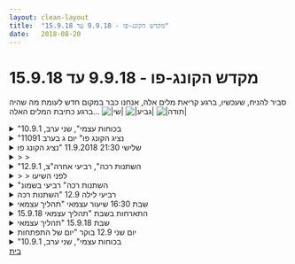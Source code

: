 ```yaml
---
layout: clean-layout
title:  "מקדש הקונג-פו - 9.9.18 עד 15.9.18"
date:   2018-08-20
---
```

# מקדש הקונג-פו - 9.9.18 עד 15.9.18 
סביר להניח, שעכשיו, ברגע קריאת מלים אלה, אנחנו כבר במקום חדש לעומת מה שהיה ברגע כתיבת המלים האלה... <img src="http://www.timg.co.il/tapuzForum/images/Emo77.gif" alt="|שי|"> <img src="http://www.timg.co.il/tapuzForum/images/Emo106.gif" alt="|גביע|"> <img src="http://www.timg.co.il/tapuzForum/images/Emo51.gif" alt="|תודה|">

<details>
                    <summary>"בכוחות עצמי", שני ערב, 10.9.1</summary>
                    אהבתי את נוכחותו של ריב לפני ובתחילת השיעור.<br> <br> אחר כך כשבן שאל אותי למה אני לא משתמש ברובד המנוחה, זה הזכיר לי את זה ועזר לי להיכנס אליו. מהרגע הזה כבר הרגשתי שאני די מעוגן בשיעור, ושהוא יכול להימשך ככה וזה יהיה מספק.<br> <br> אחר כך קיבלתי הנחיה שאתן להשראה להוביל אותי בשיעור, בלי לחשוב על זה, כמו שיוצרים יצירת אמנות. זה היה ממש טוב. וחדשני בשבילי. זה הזכיר לי את איך ששיר נכתב דרכי, לעיתים, כשהמחשבה לא מהווה את החלק המרכזי ביצירה, אלא משהו עמוק יותר ממנה. היו רגעים במהלך התרגיל הזה שבהם המחשבה ניסתה לקחת פיקוד, אבל די מהר נזכרתי שהיא לא המפקדת, אלא ההשראה, וזה היה משחרר, ולקח אותי לכיוונים חדשים ומדוייקים יותר. <br> <br> לבסוף שוחחתי עם מיכל וחשתי בטוב, חופשי, ובכיף.
                  </details><details>
                    <summary>"נציג הקונג פו" יום ג בערב 11091</summary>
                    תחילת שיעור 2040<br> קיבלתי הנחיה לאסוף את חגי ודרור ולעלות לגג גן העיר ולהעביר לשלושתנו שם תרגול <br> בדרך לשם - התבוננות בכפות הרגליים ובמשקל על כפות הרגלים , במקביל התמקדות בשמיעה .<br> הגעה לגג גן העיר <br> חימום קונג פו מסורתי <br> ביצוע בעיטות <br> בלימות - 10 בלימות בזוג + 1 . הנחיה להיות רכים , להתבונן ביד שאינה בולמת, לשים לב להיכן אנחנו מסתכלים <br> ביצוע בלימת קוף ולאחריה טכניקה (ב-3 כשבכל פעם 2 עושים לסירוגין). כנל עם בלימת נחש , כנל עם בלימת ענן - מיקוד שאת בלימת הענן לא מבצעים ביד ישרה אלא מעט כפופה .<br> בן מנחה שאני ודרור נערוך קרב אגרוף . הקרב עד מגע ראשון כשיש מגע ראשון עוצרים . הנחיה אליי להיות מדוייק ולפגוע בעוצמה נמוכה יותר. <br> מפסיקים את האגרוף בכל פעם שמישהו מבקש לעשות מתיחות , אותו האחד שביקש מתיחות יכול לבקש את המשך העבודה. <br> בן מפיסק את הקרב&nbsp;&nbsp;ומנחה שנעשה מתיחות <br> הנחיה אליי להתמקד ב &quot;מה אורי רוצה ?&quot;<br> תרגול של חגי דרור ושלי בתופסת&nbsp;&nbsp;- התופס עוצם עינים&nbsp;&nbsp;. נמצאים בחצי מעגל . כשהתופס חוצה את הקוטר ש לחצי המעגל ונוגע ברצפה מחוץ לו הפרטנרים נותנים סימן (למשל קוראים בשמם ) . <br> <br> סיום השיעור בשעה 2220 <br>
                  </details><details>
                    <summary>שלישי 21:30 11.9.2018 "נציג הקונג פו</summary>
                    הגעתי לנק. המפגש והתחלתי לתרגל בסביבות 20:36. בסביבות 21:00 <br> אורי המשיך להעביר לי ולדרור את השיעור הרשמי. עשינו חימום, בעיטות, <br> טכניקות עם דגשים שונים והיה לי נחמד וזורם מאד בתוכי.<br> <br> <br> מה שגרם לזרימה המוגברת היה זה שבהתחלה כשהתחלנו את החימום <br> הרגשתי בתוכי זרם מלחיץ שמשתלט עליי ולא מאפשר לי חופש. ניסיתי <br> לעבוד עם זה יחד עם ההנחיות&nbsp;&nbsp;ומשלא הצלחתי כל כך הרגשתי לומר שאני <br> הולך הצידה ל3 דקות וחוזר.<br> <br> מה שהבנתי ב3 דקות היה משמעותי: <br> <br> כדי לעבור טרנספורמציה בקלות אני צריך:<br> <br> קודם כל לקבל לגמרי את הזרם הבלתי נעים הזה. <br> להתייחס אליו כאילו אני בחרתי בו, וברגע הזה. אינני דוחה דבר.<br>  <br> שלב ב:<br> <br> בהיעדר מי שיאבק בזרם זה, אני משוחרר להתבונן עליו. להרגיש אותו, אותי.<br> <br> <br> זו נקודה שחשוב להבין. חייבים לעבור דרך שלב א&#39; קודם לפני הכל משום שכל עוד משהו <br> בי לא מקבל יש מעין זרימה, לינק, קשר פנימי ביני לבין הדבר שאני מנסה להיות מעבר לו,<br> אז אני לא יכול לעשות את הסוויפט התודעתי.<br> <br> כל עוד משהו בי נלחם בתודעה הנוכחית זה כמו לקפוץ לבריכה ולהחזיק בחבל שמשאיר אותך באמצע הדרך, ביד השניה.<br> <br> שלב ג&#39;: עכשיו כשאני משוחרר מזה, אני יכול להרגיש את מה שמאחורי הרעש: <br> <br> את המקום שבו זה מתקיים, המרחב שהוא אני. הראיה עצמה. אפשר לשים לב <br> שזה מתרחש בתוך שקט. ואפשר גם להרחיב את &quot;תודעת השקט&quot; לעוד דברים, לגוף, לסביבה וכו&#39;. <br> אפשר להגביר את הנוכחות בשלב הזה על ידי שימת לב למה שאמיתי,<br> למה שנמצא ברגע הזה (ואינו וירטואלי כמו דעות ומחשבות, יחסית) <br> כגון: הגוף, הנשימה, שימת לב לחשיבה, החוויה וכו&#39;.<br> <br> <br> לאחר מכן תרגול מבן אליי: להרגיש את המיוחדות שבי ושבכל האנשים האחרים ביקום, בלי שיצטרכו לעשות דבר.<br> היה בי הרבה רעש פנימי, שוב, ולא הצלחתי אפילו כמעט להתחיל לעשות את התרגיל. <br> הוחלף התרגיל ל: לנוח בתוך הרעש. אני שקט. אני נח בתוך עולם של רעש. התבוננתי על זה,<br>  זה היה לי טוב. נוצר מרחב בתוכי שיכול לראות את זה, להיות נפרד מזה (ולהרגיש את זה טוב יותר) <br> האנרגיות הגואות, הדיבור הפנימי, הטון שלו וכו&#39;.<br> עזר לי להתבונן על בן בעיניים, מבט בעיניים מול אנשים אחרים יוצר אצלי נוכחות מוגברת. <br> אני משתמש בזה הרבה יותר לאחרונה.<br> <br> שימת לב לאפשרות, שהשיעור הוא רק פיסה מתוך ים של אפשרויות התפתחויות קונג פו.<br> יש לנו מרחב ביום יום שאפשר לתרגל בו קונג פו. שמתי לב שאני גם עושה את זה ומברך את עצמי על כך.<br> <br> הסתיים בסביבות 22:20<br>
                  </details><details>
                    <summary>> > </summary>
                    <br><br><table width='70%' cellpadding='0' cellspacing='0' bgcolor='#C6C7C6'><tr><td height='1'></td></tr></table><br><img border=0 src=../tapuzforum/images/Emo42.gif><br><br><b>יש בי אהבה והיא תנצח.</b><br><br><br><a rel=nofollow href=http://blog.tapuz.co.il/pathoftheone target=_blank style=color:black>http://blog.tapuz.co.il/pathoftheone</a>            <br><br>
                  </details><details>
                    <summary>"השתנות רכה", רביעי אחרה"צ, 12.9.1</summary>
                    יצאתי מהשיעור במעין תחושה של הכלה של מה שעובר בתוכי. זאת הייתה תחושה מיוחדת עבורי. אותם דברים רגילים הציקו לי, אבל התגובה אליהם הייתה שונה. קלילה יותר. <br> זה מתקשר לי למשהו מהשיעור על שתי דמויות פנימיות, אחת סובלת ואחת שסובלת ממנה (משהו כזה). אז אחרי השיעור (וכנראה גם בזמן השיעור) הדמות שסובלת ממנה פתאום נרגעה. <br> הרגשתי מעין &quot;סנטר&quot; כזה בתוכי שהתגלה. שלא מושפע מדבר. זה היה מאוד נעים.<br> <br> בשיעור אליעוז הנחה אותי 18 דקות. זה הרגיש טוב לעבוד איתו על הפורמה הראשונה. ובכלל. <br> <br> אחר כך בן נתן הנחיות שלא הצלחתי לבצע. משהו בי סרב. היו אלה הנחיות פיזיות. כרגע אני זוכר אחת מהן שהייתה לעבוד על ההליכה הראשונה. מה היה המצב הפנימי שלי באותו זמן שלא איפשר לי לבצע את ההנחיה? שאלה. אני זוכר מחשבות מציקות שהיו חלק מהחוויה. נדמה לי שאולי אם הייתי איכשהו עובר דרך השכבה הזאת של המחשבות האלה, הייתי רוצה לבצע את ההנחיה. אבל זה כאילו נתקעתי שם בשכבה הזאת.<br> <br> עוד לפני כל זה, בתחילת השיעור ממש, בן הנחה אותי ואת אליעוז לאיזושהי עבודה פנימית ששילבה גם נשימה מודעת ותנועה של קימה מישיבה ואחר כך חזרה לישיבה. בעיניים עצומות. זה היה קצת כמו שער לשיעור בשבילי.<br> <br> עוברים לשבת בחצי עיגול אחר. מספרים בדיחות. הבדיחה היחידה (כעת כבר לא היחידה) שאני זוכר. למה דווקא אותה? נהנתי להתבטא בחופשיות לגבי איך אני מרגיש עם התרגיל הזה. נהנתי לצחוק. אולי בעיקר נהנתי מהנתינת מקום לסבל.<br> <br> סבב של מה נעים לי ברגע הזה. <br> <br> אמרתי שלא בא לי לחזור לחיים הרגילים של אחרי השיעור. בן אמר משהו על זה שאפשר פשוט להוסיף למה שיש לי כרגע מה שבא לי. (כנראה שזה לא נשמע ברור איך שאני כותב את זה).<br> <br> אמרתי שיש בתוכי מישהו ממש מעצבן. בן אמר משהו על זה שיש כמו תיאטרון בובות בתוכי, של דמויות, ויש דמות ממש מעצבנת ויש עוד דמות שממש מתעצבנת. נגיד הדמות הממש מעצבנת עושה לי פרצופים איומים, אז יש גם את התגובה של הדמות הממש מתעצבנת שממררת על מר גורלה. (כל זה זה בניסוח שלי).
                  </details><details>
                    <summary>> > לפני השיעו</summary>
                    עסקתי קצת בהזכרות בשיעור הקודם. זה היה טוב וחיבר אותי לתכנים של השיעור הקודם.
                  </details><details>
                    <summary>"השתנות רכה" רביעי בשמונ</summary>
                    היה שיעור נחמד עם בן, בועז, ריב סשה ונעה/יעל (לא סגור על השם-סליחה)<br> הגעתי לנקודת השיעור באזור רבע לשמונה קצת טרוד מעבודה.<br> <br> שיחקתי לשתי דקות עם ריב במשחק סימונים והסטות.<br> <br> ואז התחיל השיעור.<br> בתחילת השיעור עבדתי לא מעט עם עצמי ודי חיכיתי להנחיה. קצת קינאתי בשאר התלמידים שקיבלו הנחיות ותשומת לב, כשאני די מחפש מה לעשות עם עצמי.<br> <br> לאחר זמן מה בן ניגש אלי והנחה אותי- לעבור על הרפיית בגוף, לאחר מכן בועז עשה איתי קרב נחמד עם דגש על נינוחות בקרבמוסימונים קלילים ומהירים ובהמשך קיבלתי הנחיה מבן להגביר את הרכות של התנועה שלי גם תוך כדי אגרופים ובעיטות/תנועות ידיים ורגליים.<br> <br> לאורך השיעור קיבלתי הנחיות של בן לפעול באופנים מסויימים &quot;בדקות הקרובות&quot;.<br> קצת לא נתתי מספיק תשומת לב &quot;בדקות הקרובות&quot; ופשוט עבדתי על העבודות שקיבלתי לאורך השיעור עד שהרגשתי מיצוי של ממש.<br> <br> ההנחיה האחרונה שקיסלתי הייתה לסיים את השיעור הרשמי שלי לפי מתי שנראה לי שיעל סיימה את השיעור שלה (יכולתי לבחור בין סשה ליעל כמחליטות בשבילי מתי יגמר השיעור), וכך עשיתי.<br> <br> תודה!<br>
                  </details><details>
                    <summary>רביעי לילה 12.9 "השתנות רכה</summary>
                    &quot;מסע בין מעברי קסם&quot; <br> <br> הגעתי בסביבות 20:30 - 20:40 וביליתי זמן מה בשהות נעימה באזור השיעור. מתישהו בין זמן זה ובין 21:00 התחיל השיעור שלי. ההנחיה הראשונה שאני זוכר שביצעתי הייתה לקפוץ מרגל לרגל. לאחר מכן קיבלתי הנחיות מבן ועבדתי עם ריב. ההנחיה שקיבלתי הייתה לאפשר לארבעת התלמידים בשיעור לעבור שיעור לפי מה שהכי מרגש אותי ועושה אותי שמח. לאחר מכן, גם ניגש אלי ועזר לי לפתוח את התפריט של ההנחיות האפשריות ולמצוא משהו שמשמח אותי. מצאתי משהו מתוך זכרונות ילדות וגם מאוחרים יותר שהיה טוב ומתאים מאוד. <br> <br> היה רק תרגיל אחד כל השיעור. כל פעם אנחנו מסתכלים בעולם סביבנו, מזהים בו איזור שקוסם לנו ומזמין עבורנו, ומשזיהינו ובחרנו לפעול אנו אומרים לאחרים &quot;בואו&quot; ומובילים את כולנו למקום הזה. שם אנחנו מעבירים הנחיה קצרה לכולם. <br> <br> ההנחיה הזו יצרה מעין מסע מופלא בין נקודות שונות. הרפתקאה נעימה, מלאת קסם ומקדמת ביותר. <br> <br> בשיעור היו שיר ואני וניקו ואלון שהתארח. <br> הסתיים באזור השעה 23:10<br> <br> תודה!!<br>
                  </details><details>
                    <summary>שבת 16:30 שיעור עצמאי "תהליך עצמאי</summary>
                    <br> ~תזכורת לעצמי: לארגן עמדת מחשב נוחה זאת מטרה רבת שנים אצלי, שהגשמתה תסייע לי לא רק אל מול היומן, אלא מול *כל* העיסוקים שלי מול המחשב. התחלה של שיפור זה שרכשתי מסך. עדין נותר לי לרכוש כיסא חדש ושולחן חדש<br> מוטיבצית פחד - ישיבה כרגע מול מחשב לעיתים מגבירה כאבים בגידים, אפשר לחשוב על שדרוג עמדת המחשב כנדרשת מסיבות רפואיות~<br> <br> הנחיה חיצונית:<br> <br> מחר, אל נא תגיע בהכרח לנקודת המפגש הקבועה, אלא בחר לעצמך מבעוד מועד נקודת התחלה לשיעור הזה לבחירתך – ועדכן אותי בה כאן.<br>  <br> בנוסף, צור נא לעצמך מראש 10 משימות שיהוו את השיעור שלך ושלח נא אותן אלי לאישור.<br>  <br> על שני הדברים להתרחש עוד היום (ליתר דיוק, עד מחר ב-08:00 בבוקר, לכל המאוחר).<br>  <br> על המשימות כולן להיות צפויות להערכתך לקחת לך לא פחות משעה ולא יותר משלוש שעות (אתה יכול מלכתחילה לכוון לכך שתהיינה קצרות, לכיוון השעה... או ארוכות, לכיוון שלוש השעות. לפי טעמך).<br> כמובן שבפועל יתכן שתגלה שטעית והן לוקחות לך פחות מזה או יותר מזה.<br>  <br> נסה לגוון עם המשימות ולכלול טיפול ואפשור של נושאים שונים וזוויות שונות של הקונג-פו שלך.<br> כמו כן עליהן לכלול, בין היתר (לפחות אחת מהן), התקדמות בעבודה עם יומן השיעורים (אך כרגיל – לא לכתוב שם אודות השיעור הנוכחי תוך כדי השיעור. אך ורק אחרי שהוא יסתיים).<br>  <br> השיעור מחר יכול להתחיל כרגיל או מוקדם יותר, עד כשלוש שעות יותר מוקדם, לבחירתך – את זאת אינך צריך להחליט מראש (ואינך צריך להודיע לי).<br> בתום שיעורך, אנא עדכן אותי כאן במייל ששיעורך הסתיים, ברגע שיתאפשר לך.<br> <br> ***<br> <br> 1) לדמיין סביבך אנשים. אולי אתה מלמד קבוצה של אנשים. אולי אתה חבר בקבוצת לומדים ויש מורה. אולי אתה מוקף בשותפים ללמידה.<br> <br> 2) להרגיש את הנשימה ----&gt; למצוא מחדש דרך לתרגל זאת כל יום 15 דקות. לקחת השראה מאנשים דתיים שמצליחים להתפלל כל יום, גם במקומות חיצוניים כמו מקום עבודה או שדה תעופה. <br> <br> ~ לשים לב לאופן שבו אני ניגש לתרגיל, לפרספקטיבה. <br> תרגיל ריכוז? MODE שפשוט אפשר לבלות בו? האם יש מאמץ יתר? מהי התוכנה שמפעילה כרגע את ההנחיה?<br> <br> ~אפשר לעשות שימוש לטובה בדמיון תוך כדי.<br> דוגמא: כל התאים נושמים כרגע, בתוך כל תא ותא יש נשימה. <br> דוגמא: אתה מונחה כעת על ידי מאסטר כלשהו, שנוכחותו מרגיעה מאד.<br> דוגמא: הנשימה כנס (Miracle) שקיים אצלך בבטן, בדומה לאישה בהריון הנושאת תינוק. <br> הסרעפת כמו לב שפועם, באופן עצמאי, וזה מדהים להרגיש אותו פועם.<br> <br> 3) להגביר ערנות לסביבה כמו מחט מאד רגישה.<br> ~מהו הקשר בין תנועה וערנות? האם תנועה מסייעת לי לא להרדם?<br> ~חמלה עצמית מסייעת לי ברגעים שבהם אני קולט שאני לא מרוכז בתרגיל אלא שקוע בהרהורים.<br> ~הקריין - דיווח בעל פה על קלט מהסביבה (למשל עץ / רעש של מכונית) מסייע לי לשמור על ריכוז.<br> ~תרגול הרפיה, ושימוש בהרפיה, כתומך בתרגילים שבהם יש הקשבה.<br> <br> 4) ללכת בעקבות אזור/כיוון שמושך אותך כרגע בסביה החיצונית. כשמגיעים לשם לתרגל משהו. לבצע 5 פעמים.<br> <br> א) העץ. להקשיב לסיפור העץ - בשכיבה בשמה החמה מתחת לעץ. כלי עזר - הרפיה.<br> ב) הבניין. להקשיב לדיאלוג הפנימי - ליד בניין. נזכר בתרגיל שבו שמים לב כיצד התבוננות באובייקט משנה משהו בסביבה הפנימית. למשל נסה להסתכל על עץ. כעת נסה להסתכל על ענן. ראה כיצד כל דבר שעליו מתבוננים יוצר תגובה פנימית כלשהי.<br> ג) החניון. לעמוד על רגל אחת.<br> ד) השיחה. ללמוד מהשיח. להודות לשיח.<br> ה) העץ הרחב. ללמוד מהעץ שיעור על יציבות. כשיש שורשים עמוקים זה תומך גם בצמיחה של הענפים. מטאפורה בשבילי. אני יכול להגביר התחייבות לדברים הקיימים בחיי (קשר זוגי, דירה שבה אני חי, מסגרות בהן אני לוקח חלק) ובתקווה זה יעצים אותי ויאפשר לי יותר בקלות לפרוש כנפיים. יעני להתמסר למה שיש. בכל מקרה הרגליים שלי וכל הגוף שלי נהנים מלעמוד עם תחושת עוצמה חזקה בהשראת העץ.<br> <br> 5) ראייה.<br> ~לעפעף בהילוך איטי<br> ~להרפות עיניים ופנים<br> ~לשים לב מרגע לרגע למאמץ הקיים בעיניים ובאזור הפנים מסביב<br> ~לשים לב למאמץ וגם להרפות. עולה שאלה - האם יש הבדל?<br> ~לעצום עיניים להביט בכתמים<br> <br> ירידה בריכוז. רצון באוכל. מחשבה: להבא להביא פרי, סנדוויץ, אגוזים.<br> <br> ***<br> עדכון בזמן הווה: נגמר לי הזמן כרגע לכתוב ביומן אז מעכשיו זה בקצרה, ואולי בהמשך אם אבחר אחזור וארחיב.<br> ***<br> 6) תרגול תנועה עם דמיון. שימוש בטכניקת לך עם ה2 אחוז. <br> <br> 7) שדרוג עבודה עם יומן.<br> <br> 8) חבטות ואגרופים.<br> <br> 9) פורמות.<br> <br> 10) חמלה עצמית. <br> <br>  <br> <br>
                  </details><details>
                    <summary>15.9.18 התארחות בשבת "תהליך עצמאי</summary>
                    מתארח בשבת במקום שלישי ערב. <br> <br> בשישי אחה&quot;צ בן מבקש לשלוח אליו לפני שבת בבוקר רשימת משימות לשיעור + מיקום. אני מגיע להכין את זה רק בשישי 23:00. שולח. בשבת בבוקר וצהריים מתאם עם בן כל מיני דברים (ביקש להוסיף משימה של עבודה עם טקסטים ספציפיים)<br> <br> תכנון: <br> מקום השיעור: פארק הנצח, רמת השרון<br>  <br> משימות:<br> 1. הרפיית עיניים בכיפוי<br> 2. הסתרת חלק משדה הראייה של העין החזקה<br> 3. עבודה עם מרחב השאלות והתשובות בנוגע לשאלות פתוחות שיש לי<br> 4. עבודת כוח כלשהי<br> 5. הרפיית הגוף<br> 6. יומן השיעורים: חיפוש דרכים/רצון לשיפור<br> 7. התבוננות בנשימה<br> 8. תשומת לב לחלקים השמחים בחיי<br> 9. תשומת לב וקבלה של החלקים הפחות שמחים + עבודה פנימית על קבלה ושאיפה לשיפור עתידי<br> 10. התנסות בעבודה עם שני טקסטים, בסמרטפון<br> <br> <br> איך היה: <br> נחמד. התחיל ב15:20 יחסית עם רעננות, מרץ וסבלנות. הסתיים 17:00. <br> כמה משימות מהנות. כמה ללא הצלחה מרשימה. כמה מעוררות תסכול. <br> <br> משימות הרפיית עיניים: עין שמאל קפצה והציקה לאורך היום, למרות הרבה עבודת הרפייה שעשיתי. גם לאורך השיעור. עשיתי יחסית הרבה זמן לאורך היום ובשיעור (מצטבר כשעה וחצי)<br> <br> עבודה עם מרחב השאלות והתשובות בנוגע לשאלות פתוחות שיש לי: הפעם מצאתי תשובות שנראה לי מתאים ומכון לסייע בעזרתן לאחרים. לא התמקדתי בשאלות שלי כי לא היה זמן ולא היה כל כך נוח מהסמארטפון. <br> <br> עבודת כוח והרפיית הגוף: נחמד. כחמש דקות. <br> <br> יומן השיעורים: חיפוש דרכים/רצון לשיפור: לא ממש מצאתי רעינוות/הרגשתי התקדמות. קצר. כשתי דקות. <br> <br> עבודות פנימיות: נחמד. נעים יחסית. כמה דקות סה&quot;כ. <br> <br> התנסות בעבודה עם שני טקסטים, בסמרטפון: <br> עבודה על אמנות הקריאה - כבר הייתי עייף ועצבני ועורר בי הרבה התנגדות. כ-3 דקות.<br> עבודה על להיות ברגע, תוך דגש על קריאה לעומק ולא להגיע לסוף - היה נחמד מאוד. הגעתי עד לשליש החלק השני. הרגשתי תו&quot;כ שעובד עם זה ברמה טובה יחסית. עצרתי כשהרגיש נכון. כ-7 דקות.<br><br><table width='70%' cellpadding='0' cellspacing='0' bgcolor='#C6C7C6'><tr><td height='1'></td></tr></table><br><img border=0 src=../tapuzforum/images/Emo42.gif><br><br><b>יש בי אהבה והיא תנצח.</b><br><br><br><a rel=nofollow href=http://blog.tapuz.co.il/pathoftheone target=_blank style=color:black>http://blog.tapuz.co.il/pathoftheone</a>            <br><br>
                  </details><details>
                    <summary>שבת 15.9.18 "תהליך עצמאי</summary>
                    שיעור מעולה שהחל בשעה 14:15 והסתיים ב-16:45<br> <br> כלל ביצוע של 10 משימות<br> לקראת הסוף, משום שהתקרבתי אל הגבלת הזמן שלי ולא נותר לי זמן מספק נאלצתי לעשות גרסאות מקוצרות עד מקוצרות מאוד של כמה מהן. <br> <br> בלטו בחשיבותם:<br> בחינה, בחירה מחדש ושדרוג החיבור אל המטרות שלי בתקופה זו של חיי<br> כתיבה והלחנה של שיר בזריזות על (פחות מעשר דקות) וברמה איכותית למדי (הייתי מוכן לנגן אותו מול אנשים, אולי, עם עוד קצת עבודה).<br> יציאה לאימון פיזי סופר זריז.<br> קריאת מסמך 5 השנים שלי ופתיחת מסמך 10 שנים. <br> <br> היה נפלא מאוד. <br> תודה!
                  </details><details>
                    <summary>יום שני 12.9 בוקר "יום של התפתחות</summary>
                    התפתחות בחברת בן ותרצה.<br> ברחבת הספסלים כשחלק מהזמן<br> כל אחד על הספסל שלו.<br> בין היתר גם היה זמן לעבודה<br> פיסית אישית חופשית באותו אזור.<br> ההתפתחות הייתה בתקשורת והתקיימה שיחה<br> בינינו כולל למשל זיכרון מהבוקר.<br> זיהוי אנרגית אנשים מהגינה,<br> וכד&#39;<br> החוויה שלי הייתה קבוצה ביחד ועם זאת<br> הקשבה וזיהוי של בן ותרצה בגדולתם,<br> בייחודיותם, ובתרומה שהם<br> מגישים לי ואני יכול,<br> לקבל. אם רק אקח.<br>
                  </details><details>
                    <summary>"בכוחות עצמי", שני ערב, 10.9.1</summary>
                    אני לא זוכרת מה היה בשיעור, חוץ מזה שהשתתפתי בו :)<br> בכל זאת עברו חודשיים מאז<br> <br> ישי כתב ששוחחנו לקראת סוף השיעור ושזה עשה לו טוב. זה נשמע לי מוכר, איזה שיעור שקיבלנו הנחייה לדבר על משהו. ושזה היה נעים.<br> <br> אז זה כל הדיווח שלי להפעם <img src="http://www.timg.co.il/tapuzForum/images/Emo6.gif" alt=":-D">
                  </details><a href="javascript:history.back()">בית</a>